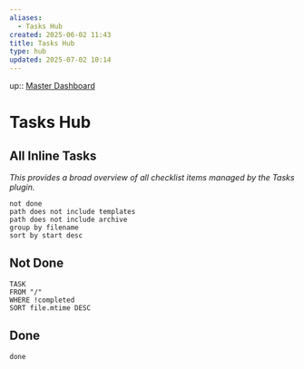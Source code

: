 ```yaml
---
aliases:
  - Tasks Hub
created: 2025-06-02 11:43
title: Tasks Hub
type: hub
updated: 2025-07-02 10:14
---
```


up:: [Master Dashboard](master-dashboard.md)

# Tasks Hub

## All Inline Tasks

_This provides a broad overview of all checklist items managed by the Tasks plugin._

```tasks
not done
path does not include templates
path does not include archive
group by filename
sort by start desc
```

## Not Done

```dataview
TASK
FROM "/"
WHERE !completed 
SORT file.mtime DESC
```

## Done

```tasks
done
```
